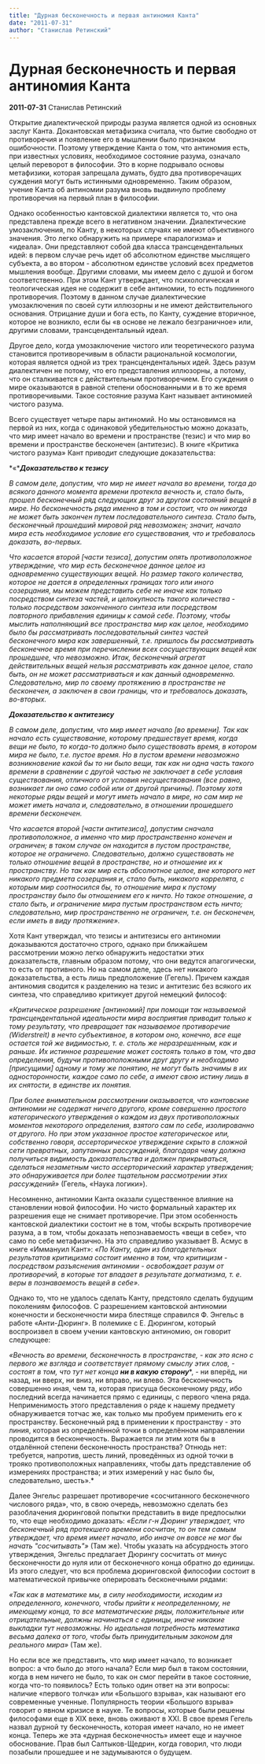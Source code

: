 ```yaml
---
title: "Дурная бесконечность и первая антиномия Канта"
date: "2011-07-31"
author: "Станислав Ретинский"
---
```


# Дурная бесконечность и первая антиномия Канта

**2011-07-31** Станислав Ретинский

Открытие диалектической природы разума является одной из основных заслуг Канта. Докантовская метафизика считала, что бытие свободно от противоречия и появление его в мышлении было признаком ошибочности. Поэтому утверждение Канта о том, что антиномия есть, при известных условиях, необходимое состояние разума, означало целый переворот в философии. Это в корне подрывало основы метафизики, которая запрещала думать, будто два противоречащих суждения могут быть истинными одновременно. Таким образом, учение Канта об антиномии разума вновь выдвинуло проблему противоречия на первый план в философии.

Однако особенностью кантовской диалектики является то, что она представлена прежде всего в негативном значении. Диалектические умозаключения, по Канту, в некоторых случаях не имеют объективного значения. Это легко обнаружить на примере «паралогизма» и «идеала». Они представляют собой два класса трансцендентальных идей: в первом случае речь идет об абсолютном единстве мыслящего субъекта, а во втором - абсолютном единстве условий всех предметов мышления вообще. Другими словами, мы имеем дело с душой и богом соответственно. При этом Кант утверждает, что психологическая и теологическая идея не содержит в себе антиномии, то есть подлинного противоречия. Поэтому в данном случае диалектические умозаключения по своей сути иллюзорны и не имеют действительного основания. Отрицание души и бога есть, по Канту, суждение вторичное, которое не возникло, если бы «в основе не лежало безграничное» или, другими словами, трансцендентальный идеал.

Другое дело, когда умозаключение чистого или теоретического разума становится противоречивым в области рациональной космологии, которая является одной из трех трансцендентальных идей. Здесь разум диалектичен не потому, что его представления иллюзорны, а потому, что он сталкивается с действительным противоречием. Его суждения о мире оказываются в равной степени обоснованными и в то же время противоречивыми. Такое состояние разума Кант называет антиномией чистого разума.

Всего существует четыре пары антиномий. Но мы остановимся на первой из них, когда с одинаковой убедительностью можно доказать, что мир имеет начало во времени и пространстве (тезис) и что мир во времени и пространстве бесконечен (антитезис). В книге «Критика чистого разума» Кант приводит следующие доказательства:

*«****Доказательство к тезису***

*В самом деле, допустим, что мир не имеет начала во времени, тогда до всякого данного момента времени протекла вечность и, стало быть, прошел бесконечный ряд следующих друг за другом состояний вещей в мире. Но бесконечность ряда именно в том и состоит, что он никогда не может быть закончен путем последовательного синтеза. Стало быть, бесконечный прошедший мировой ряд невозможен; значит, начало мира есть необходимое условие его существования, что и требовалось доказать, во-первых.*

*Что касается второй [части тезиса], допустим опять противоположное утверждение, что мир есть бесконечное данное целое из одновременно существующих вещей. Но размер такого количества, которое не дается в определенных границах того или иного созерцания, мы можем представить себе не иначе как только посредством синтеза частей, и целокупность такого количества - только посредством законченного синтеза или посредством повторного прибавления единицы к самой себе. Поэтому, чтобы мыслить наполняющий все пространства мир как целое, необходимо было бы рассматривать последовательный синтез частей бесконечного мира как завершенный, т.е. пришлось бы рассматривать бесконечное время при перечислении всех сосуществующих вещей как прошедшее, что невозможно. Итак, бесконечный агрегат действительных вещей нельзя рассматривать как данное целое, стало быть, он не может рассматриваться и как данный одновременно. Следовательно, мир по своему протяжению в пространстве не бесконечен, а заключен в свои границы, что и требовалось доказать, во-вторых.*

***Доказательство к антитезису***

*В самом деле, допустим, что мир имеет начало [во времени]. Так как начало есть существование, которому предшествует время, когда вещи не было, то когда-то должно было существовать время, в котором мира не было, т.е. пустое время. Но в пустом времени невозможно возникновение какой бы то ни было вещи, так как ни одна часть такого времени в сравнении с другой частью не заключает в себе условия существования, отличного от условия несуществования (все равно, возникает ли оно само собой или от другой причины). Поэтому хотя некоторые ряды вещей и могут иметь начало в мире, но сам мир не может иметь начала и, следовательно, в отношении прошедшего времени бесконечен.*

*Что касается второй [части антитезиса], допустим сначала противоположное, а именно что мир пространственно конечен и ограничен; в таком случае он находится в пустом пространстве, которое не ограничено. Следовательно, должно существовать не только отношение вещей в пространстве, но и отношение их к пространству. Но так как мир есть абсолютное целое, вне которого нет никакого предмета созерцания и, стало быть, никакого коррелята, с которым мир соотносился бы, то отношение мира к пустому пространству было бы отношением его к ничто. Но такое отношение, а стало быть, и ограничение мира пустым пространством есть ничто; следовательно, мир пространственно не ограничен, т.е. он бесконечен, если иметь в виду протяжение».* 

Хотя Кант утверждал, что тезисы и антитезисы его антиномии доказываются достаточно строго, однако при ближайшем рассмотрении можно легко обнаружить недостатки этих доказательств, главным образом потому, что они ведутся апагогически, то есть от противного. Но на самом деле, здесь нет никакого доказательства, а есть лишь предположение (Гегель). Причем каждая антиномия сводится к разделению на тезис и антитезис без всякого их синтеза, что справедливо критикует другой немецкий философ:

*«Критическое разрешение [антиномий] при помощи так называемой трансцендентальной идеальности мира восприятия приводит только к тому результату, что превращает так называемое противоречие (Widerstreit) в нечто субъективное, в котором оно, конечно, все еще остается той же видимостью, т. е. столь же неразрешенным, как и раньше. Их истинное разрешение может состоять только в том, что два определения, будучи противоположными друг другу и необходимо [присущими] одному и тому же понятию, не могут быть значимы в их односторонности, каждое само по себе, а имеют свою истину лишь в их снятости, в единстве их понятия.*

*При более внимательном рассмотрении оказывается, что кантовские антиномии не содержат ничего другого, кроме совершенно простого категорического утверждения о каждом из двух противоположных моментов некоторого определения, взятого сам по себе, изолированно от другого. Но при этом указанное простое категорическое или, собственно говоря, ассерторическое утверждение скрыто в сложной сети превратных, запутанных рассуждений, благодаря чему должна получиться видимость доказательства и должен прикрываться, сделаться незаметным чисто ассерторический характер утверждения; это обнаруживается при более тщательном рассмотрении этих рассуждений»* (Гегель, «Наука логики»).

Несомненно, антиномии Канта оказали существенное влияние на становлении новой философии. Но чисто формальный характер их разрешения еще не снимает противоречие. При этом особенность кантовской диалектики состоит не в том, чтобы вскрыть противоречие разума, а в том, чтобы доказать непознаваемость «вещи в себе», что само по себе метафизично. На это справедливо указывает В. Асмус в книге «Иммануил Кант»: *«По Канту, один из благодетельных результатов критицизма состоит именно в том, что критицизм - посредством разъяснения антиномии - освобождает разум от противоречий, в которые тот впадает в результате догматизма, т. е. веры в познаваемость вещей в себе»*.

Однако то, что не удалось сделать Канту, предстояло сделать будущим поколениям философов. С разрешением кантовской антиномии конечности и бесконечности мира блестяще справился Ф. Энгельс в работе «Анти-Дюринг». В полемике с Е. Дюрингом, который воспроизвел в своем учении кантовскую антиномию, он говорит следующее:

*«Вечность во времени, бесконечность в пространстве, - как это ясно с первого же взгляда и соответствует прямому смыслу этих слов, - состоят в том, что тут нет конца* ***ни в какую*** ***сторону****, - ни вперёд, ни назад, ни вверх, ни вниз, ни вправо, ни влево. Эта бесконечность совершенно иная, чем та, которая присуща бесконечному ряду, ибо последний всегда начинается прямо с единицы, с первого члена ряда. Неприменимость этого представления о ряде к нашему предмету обнаруживается тотчас же, как только мы пробуем применить его к пространству. Бесконечный ряд в применении к пространству - это линия, которая из определённой точки в определённом направлении проводится в бесконечность. Выражается ли этим хотя бы в отдалённой степени бесконечность пространства? Отнюдь нет: требуется, напротив, шесть линий, проведённых из одной точки в трояко противоположных направлениях, чтобы дать представление об измерениях пространства; и этих измерений у нас было бы, следовательно, шесть».* 

Далее Энгельс разрешает противоречие «сосчитанного бесконечного числового ряда», что, в свою очередь, невозможно сделать без разоблачения дюринговой попытки представить в виде предпосылки то, что еще необходимо доказать: *«Если г-н Дюринг утверждает, что бесконечный ряд протекшего времени сосчитан, то он тем самым утверждает, что время имеет начало, ибо иначе он вовсе не мог бы начать "сосчитывать"»* (Там же). Чтобы указать на абсурдность этого утверждения, Энгельс предлагает Дюрингу сосчитать от минус бесконечности до нуля или от бесконечного конца обратно до единицы. Из этого следует, что вся проблема дюринговской философии состоит в математической привычке оперировать бесконечными рядами:

*«Так как в математике мы, в силу необходимости, исходим из определенного, конечного, чтобы прийти к неопределенному, не имеющему конца, то все математические ряды, положительные или отрицательные, должны начинаться с единицы, иначе никакие выкладки тут невозможны. Но идеальная потребность математика весьма далека от того, чтобы быть принудительным законом для реального мира»* (Там же).

Но если все же представить, что мир имеет начало, то возникает вопрос: а что было до этого начала? Если мир был в таком состоянии, когда в нем ничего не было, то как он смог перейти в такое состояние, когда что-то появилось? Есть только один ответ на эти вопросы: наличие «первого толчка» или «Большого взрыва», как называют его современные ученные. Популярность теории «Большого взрыва» говорит о явном кризисе в науке. Те вопросы, которые были решены философами еще в XIX веке, вновь оживают в XXI. В свое время Гегель назвал дурной ту бесконечность, которая имеет начало, но не имеет конца. Теперь же эта «дурная бесконечность» имеет еще и научное обоснование. Прав был Салтыков-Щедрин, когда говорил, что люди позабыли прошедшее и не задумываются о будущем.